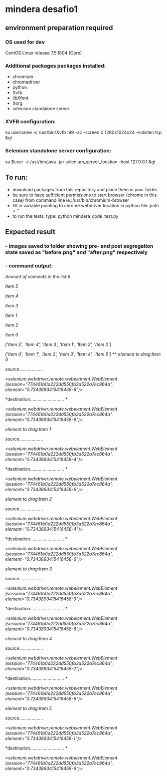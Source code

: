 # mindera desafio1
## environment preparation required
### OS used for dev

CentOS Linux release 7.5.1804 (Core) 

### Additional packages packages installed:
  - chromium
  - chromedriver
  - python
  - Xvfb 
  - libXfont 
  - Xorg
  - selenium standalone server
 
 ### XVFB configuration:  
 
 su username -c /usr/bin/Xvfb :99 -ac -screen 0 1280x1024x24 -nolisten tcp &gt
 
 ### Selenium standalone server configuration: 
 

 su $user -c /usr/bin/java -jar selenium_server_locstion -host 127.0.0.1 &gt
 
 ## To run:
 - download packages from this repository and place them in your folder
 - be sure to have sufficient permissions to start browser (chrome in this case) from command line ie.:/usr/bin/chromium-browser
 - fill in variable pointing to chrome webdriver location in python file: path = ''
 - to run the tests, type: python mindera_code_test.py
 
 ## Expected result 
 ###  - images saved to folder showing pre- and post segregation state saved as "before.png" and "after.png" respectively
 ###  - command output:
 
 *Amount of elements in the list:6*
 
*Item 5*

*Item 4*

*Item 3*

*Item 1*

*Item 2*

*Item 0*

*['Item 5', 'Item 4', 'Item 3', 'Item 1', 'Item 2', 'Item 0']*

*['Item 0', 'Item 1', 'Item 2', 'Item 3', 'Item 4', 'Item 5']*
**
*element to drag:Item 0*

*source...................*

*<selenium.webdriver.remote.webelement.WebElement (session="774461b0a222dd550fb3a522a7ec864a", element="0.7343893415416458-6")>*

*destination........................... *

*<selenium.webdriver.remote.webelement.WebElement (session="774461b0a222dd550fb3a522a7ec864a", element="0.7343893415416458-6")>*

*element to drag:Item 1*

*source...................*

*<selenium.webdriver.remote.webelement.WebElement (session="774461b0a222dd550fb3a522a7ec864a", element="0.7343893415416458-4")>*

*destination........................... *

*<selenium.webdriver.remote.webelement.WebElement (session="774461b0a222dd550fb3a522a7ec864a", element="0.7343893415416458-6")>*

*element to drag:Item 2*

*source...................*

*<selenium.webdriver.remote.webelement.WebElement (session="774461b0a222dd550fb3a522a7ec864a", element="0.7343893415416458-4")>*

*destination........................... *

*<selenium.webdriver.remote.webelement.WebElement (session="774461b0a222dd550fb3a522a7ec864a", element="0.7343893415416458-6")>*

*element to drag:Item 3*

*source...................*

*<selenium.webdriver.remote.webelement.WebElement (session="774461b0a222dd550fb3a522a7ec864a", element="0.7343893415416458-3")>*

*destination........................... *

*<selenium.webdriver.remote.webelement.WebElement (session="774461b0a222dd550fb3a522a7ec864a", element="0.7343893415416458-6")>*

*element to drag:Item 4*

*source...................*

*<selenium.webdriver.remote.webelement.WebElement (session="774461b0a222dd550fb3a522a7ec864a", element="0.7343893415416458-2")>*

*destination........................... *

*<selenium.webdriver.remote.webelement.WebElement (session="774461b0a222dd550fb3a522a7ec864a", element="0.7343893415416458-6")>*

*element to drag:Item 5*

*source...................*

*<selenium.webdriver.remote.webelement.WebElement (session="774461b0a222dd550fb3a522a7ec864a", element="0.7343893415416458-1")>*

*destination........................... *

*<selenium.webdriver.remote.webelement.WebElement (session="774461b0a222dd550fb3a522a7ec864a", element="0.7343893415416458-6")>*


 
 
